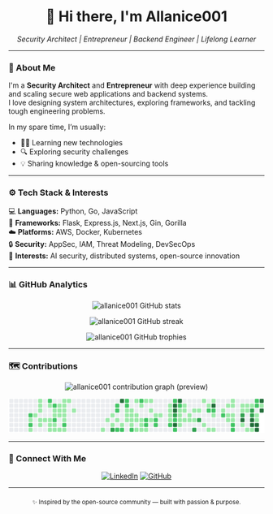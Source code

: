<h1 align="center">👋 Hi there, I'm Allanice001</h1>

<p align="center">
  <em>Security Architect | Entrepreneur | Backend Engineer | Lifelong Learner</em>
</p>

---

### 🧭 About Me

I'm a **Security Architect** and **Entrepreneur** with deep experience building and scaling secure web applications and backend systems.  
I love designing system architectures, exploring frameworks, and tackling tough engineering problems.  

In my spare time, I’m usually:
- 🧑‍💻 Learning new technologies  
- 🔍 Exploring security challenges  
- 💡 Sharing knowledge & open-sourcing tools  

---

### ⚙️ Tech Stack & Interests

💻 **Languages:** Python, Go, JavaScript  
🧱 **Frameworks:** Flask, Express.js, Next.js, Gin, Gorilla  
☁️ **Platforms:** AWS, Docker, Kubernetes  
🔒 **Security:** AppSec, IAM, Threat Modeling, DevSecOps  
🧠 **Interests:** AI security, distributed systems, open-source innovation  

---

### 📊 GitHub Analytics

<p align="center">
  <img src="https://github-readme-stats.vercel.app/api?username=allanice001&show_icons=true&count_private=true&hide_border=true&theme=tokyonight" alt="allanice001 GitHub stats" />
</p>

<p align="center">
  <img src="https://github-readme-streak-stats.herokuapp.com/?user=allanice001&theme=tokyonight&hide_border=true" alt="allanice001 GitHub streak" />
</p>

<p align="center">
  <img src="https://github-profile-trophy.vercel.app/?username=allanice001&theme=onedark&row=1&margin-w=15&no-bg=true&no-frame=true" alt="allanice001 GitHub trophies" />
</p>

---

### 🗺️ Contributions

<!-- Optional: a static preview (always-on) -->
<p align="center">
  <img src="https://github-contributions.vercel.app/api?username=allanice001&format=svg&theme=tokyo-night" alt="allanice001 contribution graph (preview)" />
</p>

<!-- This block is auto-updated by the GitHub Action -->
<!--START_SECTION:contrib-image-->
<img src="contrib.svg?ts=20251014145413" alt="Contributions" />
<!--END_SECTION:contrib-image-->

---

### 🤝 Connect With Me

<p align="center">
  <a href="https://linkedin.com/in/allanice001" target="_blank"><img src="https://img.shields.io/badge/LinkedIn-0077B5?style=for-the-badge&logo=linkedin&logoColor=white" alt="LinkedIn" /></a>
  <a href="https://github.com/allanice001" target="_blank"><img src="https://img.shields.io/badge/GitHub-181717?style=for-the-badge&logo=github&logoColor=white" alt="GitHub" /></a>
</p>

---

<p align="center">
  <sub>✨ Inspired by the open-source community — built with passion & purpose.</sub>
</p>
